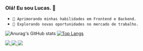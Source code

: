 ### Olá! Eu sou Lucas. 👋

- `🌱 Aprimorando minhas habilidades em Frontend e Backend.`
- `🔭 Explorando novas oportunidades no mercado de trabalho.`


![Anurag's GitHub stats](https://github-readme-stats.vercel.app/api?username=DevDosSantosLucas&show_icons=true&theme=dark)
[![Top Langs](https://github-readme-stats.vercel.app/api/top-langs/?username=DevDosSantosLucas&theme=dark)](https://github.com/anuraghazra/github-readme-stats)

<div style= "display : inline-block">
<a href="https://www.linkedin.com/in/lucas-ribeiro-dos-santos-7aa04915a/" target="_blank">
  <img src= "https://img.shields.io/badge/LinkedIn-0077B5?style=for-the-badge&logo=linkedin&logoColor=white" />
</a>

<a href="https://discord.com/Lucas-Ribeiro-dos-Santos#1050" target="_blank">
  <img src= "https://img.shields.io/badge/Discord-7289DA?style=for-the-badge&logo=discord&logoColor=white" />
</a>
  
<a href="https://lucasdev.vercel.app/" target ="_blank">
  <img src= "https://img.shields.io/badge/website-000000?style=for-the-badge&logo=About.me&logoColor=white" />
</a>
  
 <!--
<a href="LINK DOS CURSOS UDEMY AQUI" target="blank">
  <img src= "https://img.shields.io/badge/Udemy-EC5252?style=for-the-badge&logo=Udemy&logoColor=white" />
</a>
-->

</div>
  

<!--
Here are some ideas to get you started:
- 💬 Ask me about ...
- 📫 How to reach me: ...
-->
